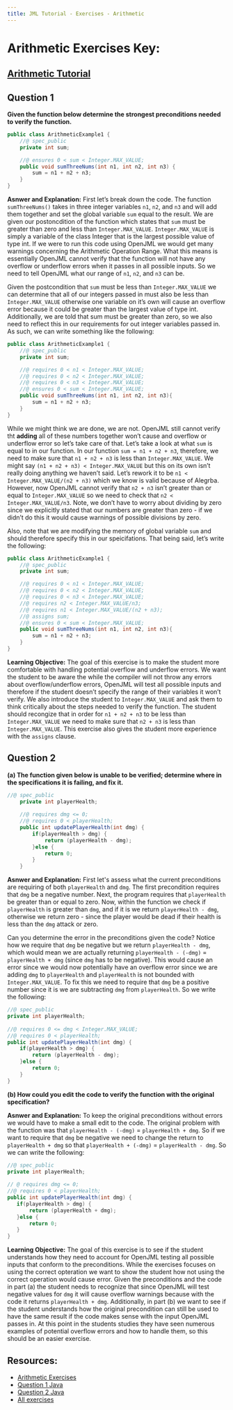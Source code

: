 ```yaml
---
title: JML Tutorial - Exercises - Arithmetic
---
```

# Arithmetic Exercises Key:
## [Arithmetic Tutorial](https://www.openjml.org/tutorial/ArithmeticModes)

## **Question 1**
**Given the function below determine the strongest preconditions needed to verify the function.**
```Java
public class ArithmeticExample1 {
	//@ spec_public
	private int sum;

	//@ ensures 0 < sum < Integer.MAX_VALUE;
	public void sumThreeNums(int n1, int n2, int n3) {
		sum = n1 + n2 + n3;
	}	
}
```
**Asnwer and Explanation:**
First let’s break down the code. The function `sumThreeNums()` takes in three integer variables `n1`, `n2`, and `n3` and will add them together and set the global variable `sum` equal to the result. We are given our postoncdition of the function which states that `sum` must be greater than zero and less than `Integer.MAX_VALUE`. `Integer.MAX_VALUE` is simply a variable of the class Integer that is the largest possible value of type int. If we were to run this code using OpenJML we would get many warnings concerning the Arithmetic Operation Range. What this means is essentially OpenJML cannot verify that the function will not have any overflow or underflow errors when it passes in all possible inputs. So we need to tell OpenJML what our range of `n1`, `n2`, and `n3` can be. 

 Given the postcondition that `sum` must be less than `Integer.MAX_VALUE` we can determine that all of our integers passed in must also be less than `Integer.MAX_VALUE` otherwise one variable on it’s own will cause an overflow error because it could be greater than the largest value of type int. Additionally, we are told that sum must be greater than zero, so we also need to reflect this in our requirements for out integer variables passed in. As such, we can write something like the following: 
```Java
public class ArithmeticExample1 {
	//@ spec_public
	private int sum;

	//@ requires 0 < n1 < Integer.MAX_VALUE;
	//@ requires 0 < n2 < Integer.MAX_VALUE;
	//@ requires 0 < n3 < Integer.MAX_VALUE;
	//@ ensures 0 < sum < Integer.MAX_VALUE;
	public void sumThreeNums(int n1, int n2, int n3){
		sum = n1 + n2 + n3;
	}	
}
```
While we might think we are done, we are not. OpenJML still cannot verify tht **adding** all of these numbers together won’t cause and overflow or underflow error so let’s take care of that. Let’s take a look at what `sum` is equal to in our function. In our function `sum = n1 + n2 + n3`, therefore, we need to make sure that `n1 + n2 + n3` is less than `Integer.MAX_VALUE`. We might say `(n1 + n2 + n3) < Integer.MAX_VALUE` but this on its own isn’t really doing anything we haven’t said. Let’s rework it to be `n1 < Integer.MAX_VALUE/(n2 + n3)` which we know is valid because of Alegrba. However, now OpenJML cannot verify that `n2 + n3` isn’t greater than or equal to `Integer.MAX_VALUE` so we need to check that `n2 < Integer.MAX_VALUE/n3`. Note, we don’t have to worry about dividing by zero since we explicitly stated that our numbers are greater than zero -  if we didn’t do this it would cause warnings of possible divisions by zero. 

Also, note that we are modifying the memory of global variable `sum` and should therefore specify this in our speicifations. That being said, let’s write the following:
```Java
public class ArithmeticExample1 {
	//@ spec_public
	private int sum;

	//@ requires 0 < n1 < Integer.MAX_VALUE;
	//@ requires 0 < n2 < Integer.MAX_VALUE;
	//@ requires 0 < n3 < Integer.MAX_VALUE;
	//@ requires n2 < Integer.MAX_VALUE/n3;
	//@ requires n1 < Integer.MAX_VALUE/(n2 + n3);
	//@ assigns sum;
	//@ ensures 0 < sum < Integer.MAX_VALUE;
	public void sumThreeNums(int n1, int n2, int n3){
		sum = n1 + n2 + n3;
	}	
}
```
**Learning Objective:** 
The goal of this exercise is to make the student more comfortable with handling potential overflow and underflow errors. We want the student to be aware the while the compiler will not throw any errors about overflow/underflow errors, OpenJML will test all possible inputs and therefore if the student doesn’t specify the range of their variables it won’t verify. We also introduce the student to `Integer.MAX_VALUE` and ask them to think critically about the steps needed to verify the function. The student should recongize that in order for `n1 + n2 + n3` to be less than `Integer.MAX_VALUE` we need to make sure that `n2 + n3` is less than `Integer.MAX_VALUE`. This exercise also gives the student more experience with the `assigns` clause. 

## **Question 2**
**(a) The function given below is unable to be verified; determine where in the specifications it is failing, and fix it.**
```Java
//@ spec_public
	private int playerHealth;
	
	//@ requires dmg <= 0;
	//@ requires 0 < playerHealth;
	public int updatePlayerHealth(int dmg) {
		if(playerHealth > dmg) {
			return (playerHealth - dmg);
		}else {
			return 0;
		}
	}
```
**Asnwer and Explanation:**
First let's assess what the current preconditions are requiring of both `playerHealth` and `dmg`. The first precondition requires that `dmg` be a negative number. Next, the program requires that `playerHealth` be greater than or equal to zero. Now, within the function we check if `playerHealth` is greater than `dmg`, and if it is we return `playerHealth - dmg`, otherwise we return zero - since the player would be dead if their health is less than the `dmg` attack or zero.
 
Can you determine the error in the preconditions given the code? Notice how we require that `dmg` be negative but we return `playerHealth - dmg`, which would mean we are actually returning `playerHealth - (-dmg)` = `playerHealth + dmg` (since `dmg` has to be negative). This would cause an error since we would now potentially have an overflow error since we are adding `dmg` to `playerHealth` and `playerHealth` is not bounded with `Integer.MAX_VALUE`. To fix this we need to require that `dmg` be a positive number since it is we are subtracting `dmg` from `playerHealth`. So we write the following:
```Java
//@ spec_public
private int playerHealth;
	
//@ requires 0 <= dmg < Integer.MAX_VALUE;
//@ requires 0 < playerHealth;
public int updatePlayerHealth(int dmg) {
	if(playerHealth > dmg) {
		return (playerHealth - dmg);
	}else {
		return 0;
	}
}
```
**(b) How could you edit the code to verify the function with the original specification?**

**Asnwer and Explanation:**
To keep the original preconditions without errors we would have to make a small edit to the code. The original problem with the function was that `playerHealth - (-dmg)` = `playerHealth + dmg`. So if we want to require that `dmg` be negative we need to change the return to `playerHealth + dmg` so that `playerHealth + (-dmg)` = `playerHealth - dmg`. So we can write the following:
 ```Java
 //@ spec_public
private int playerHealth;
	
// @ requires dmg <= 0;
//@ requires 0 < playerHealth;
public int updatePlayerHealth(int dmg) {
	if(playerHealth > dmg) {
		return (playerHealth + dmg);
	}else {
		return 0;
	}
}
 ```
**Learning Objective:** 
The goal of this exercise is to see if the student understands how they need to account for OpenJML testing all possible inputs that conform to the preconditions. While the exercises focuses on using the correct opteration we want to show the student how not using the correct operation would cause error. Given the preconditions and the code in part (a) the student needs to recognize that since OpenJML will test negative values for `dmg` it will cause overflow warnings because with the code it returns `playerHealth + dmg`. Additionally, in part (b) we want to see if the student understands how the original precondition can still be used to have the same result if the code makes sense with the input OpenJML passes in. At this point in the students studies they have seen numerous examples of potential overflow errors and how to handle them, so this should be an easier exercise.

## **Resources:**
+ [Arithmetic Exercises](ArithmeticEx.md)
+ [Question 1 Java](ArithmeticExample1.java)
+ [Question 2 Java](ArithmeticExample2.java)
+ [All exercises](https://www.openjml.org/tutorial/exercises/exercises)
